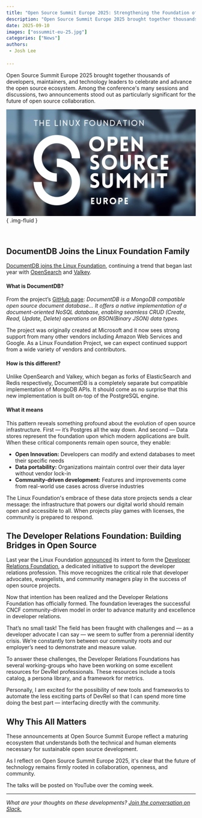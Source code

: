 ```yaml
---
title: "Open Source Summit Europe 2025: Strengthening the Foundation of Open Innovation"
description: "Open Source Summit Europe 2025 brought together thousands of developers, maintainers, and technology leaders to celebrate and advance the open source ecosystem. Among the conference's many sessions and discussions, two announcements stood out as particularly significant for the future of open source collaboration."
date: 2025-09-10
images: ["ossummit-eu-25.jpg"]
categories: ["News"]
authors:
 - Josh Lee

---
```



Open Source Summit Europe 2025 brought together thousands of developers, maintainers, and technology leaders to celebrate and advance the open source ecosystem. Among the conference's many sessions and discussions, two announcements stood out as particularly significant for the future of open source collaboration.

![Open Source Summit Europe 2025](ossummit-eu-25.jpg)
{ .img-fluid }

&nbsp;<br>

## DocumentDB Joins the Linux Foundation Family
[DocumentDB joins the Linux Foundation](https://www.linuxfoundation.org/press/linux-foundation-welcomes-documentdb-to-advance-open-developer-first-nosql-innovation), continuing a trend that began last year with [OpenSearch](https://www.linuxfoundation.org/press/linux-foundation-announces-opensearch-software-foundation-to-foster-open-collaboration-in-search-and-analytics) and [Valkey](https://www.linuxfoundation.org/press/linux-foundation-launches-open-source-valkey-community).

#### What is DocumentDB?
From the project’s [GitHub page](https://github.com/documentdb/documentdb): _DocumentDB is a MongoDB compatible open source document database… It offers a native implementation of a document-oriented NoSQL database, enabling seamless CRUD (Create, Read, Update, Delete) operations on BSON(Binary JSON) data types._

The project was originally created at Microsoft and it now sees strong support from many other vendors including Amazon Web Services and Google. As a Linux Foundation Project, we can expect continued support from a wide variety of vendors and contributors.

#### How is this different?
Unlike OpenSearch and Valkey, which began as forks of ElasticSearch and Redis respectively, DocumentDB is a completely separate but compatible implementation of MongoDB APIs. It should come as no surprise that this new implementation is built on-top of the PostgreSQL engine.

#### What it means
This pattern reveals something profound about the evolution of open source infrastructure. First —  it’s Postgres all the way down. And second — Data stores represent the foundation upon which modern applications are built. When these critical components remain open source, they enable:
* **Open Innovation:** Developers can modify and extend databases to meet their specific needs
* **Data portability:** Organizations maintain control over their data layer without vendor lock-in
* **Community-driven development:** Features and improvements come from real-world use cases across diverse industries

The Linux Foundation's embrace of these data store projects sends a clear message: the infrastructure that powers our digital world should remain open and accessible to all. When projects play games with licenses, the community is prepared to respond.

## The Developer Relations Foundation: Building Bridges in Open Source
Last year the Linux Foundation [announced](https://www.linuxfoundation.org/press/linux-foundation-announces-intent-to-form-developer-relations-foundation) its intent to form the [Developer Relations Foundation](https://dev-rel.org/), a dedicated initiative to support the developer relations profession. This move recognizes the critical role that developer advocates, evangelists, and community managers play in the success of open source projects.

Now that intention has been realized and the Developer Relations Foundation has officially formed. The foundation leverages the successful CNCF community-driven model in order to advance maturity and excellence in developer relations.

That’s no small task! The field has been fraught with challenges and — as a developer advocate I can say — we seem to suffer from a perennial identity crisis. We’re constantly torn between our community roots and our employer’s need to demonstrate and measure value.

To answer these challenges, the Developer Relations Foundations has several working-groups who have been working on some excellent resources for DevRel professionals. These resources include a tools catalog, a persona library, and a framework for metrics.

Personally, I am excited for the possibility of new tools and frameworks to automate the less exciting parts of DevRel so that I can spend more time doing the best part — interfacing directly with the community.

## Why This All Matters
These announcements at Open Source Summit Europe reflect a maturing ecosystem that understands both the technical and human elements necessary for sustainable open source development. 

As I reflect on Open Source Summit Europe 2025, it's clear that the future of technology remains firmly rooted in collaboration, openness, and community.

The talks will be posted on YouTube over the coming week.
***

*What are your thoughts on these developments? [Join the conversation on Slack.](https://join.slack.com/t/osacommunityworkspace/shared_invite/zt-2j5oq8pa9-3z2STvxxRsrzhYkPOMwX4A)*
